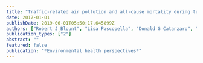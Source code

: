 ```yaml
---
title: "Traffic-related air pollution and all-cause mortality during tuberculosis treatment in California"
date: 2017-01-01
publishDate: 2019-06-01T05:50:17.645899Z
authors: ["Robert J Blount", "Lisa Pascopella", "Donald G Catanzaro", "Pennan M Barry", "Paul B English", "Mark R Segal", "Jennifer Flood", "Dan Meltzer", "Brenda Jones", "John Balmes", " others"]
publication_types: ["2"]
abstract: ""
featured: false
publication: "*Environmental health perspectives*"
---
```


